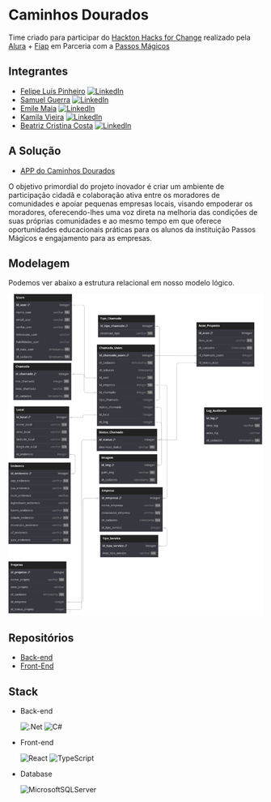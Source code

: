 # Caminhos Dourados

Time criado para participar do [Hackton Hacks for Change](https://www.hackforchange.com.br/?utm_source=akna&utm_medium=email&utm_campaign=INST-230920-Hack-for-change) realizado pela [Alura](https://www.alura.com.br/) + [Fiap](https://www.fiap.com.br/) em Parceria com a [Passos Mágicos](https://passosmagicos.org.br/)

## Integrantes

* [Felipe Luís Pinheiro](https://www.github.com/flpinheiro) [![LinkedIn](https://img.shields.io/badge/linkedin-%230077B5.svg?style=for-the-badge&logo=linkedin&logoColor=white)](https://www.linkedin.com/in/flpinheiro/)
* [Samuel Guerra](https://github.com/SamG1002) [![LinkedIn](https://img.shields.io/badge/linkedin-%230077B5.svg?style=for-the-badge&logo=linkedin&logoColor=white)](https://www.linkedin.com/in/samuel-guerra-aquino/)
* [Emile Maia](https://github.com/Emii2003) [![LinkedIn](https://img.shields.io/badge/linkedin-%230077B5.svg?style=for-the-badge&logo=linkedin&logoColor=white)](https://www.linkedin.com/in/emile-moura-maia-827a8624a/)
* [Kamila Vieira](https://github.com/Kamila-Vieira) [![LinkedIn](https://img.shields.io/badge/linkedin-%230077B5.svg?style=for-the-badge&logo=linkedin&logoColor=white)](https://www.linkedin.com/in/kamila-vieira/)
* [Beatriz Cristina Costa](https://github.com/BeaCristin) [![LinkedIn](https://img.shields.io/badge/linkedin-%230077B5.svg?style=for-the-badge&logo=linkedin&logoColor=white)](https://www.linkedin.com/in/beatriz-costa-b142b7137/)

## A Solução

* [APP do Caminhos Dourados](https://caminhos-dourados-frontend.vercel.app/)

O objetivo primordial do projeto inovador é criar um ambiente de participação cidadã e 
colaboração ativa entre os moradores de comunidades e apoiar pequenas empresas locais, 
visando  empoderar os moradores, oferecendo-lhes uma voz direta na melhoria das condições 
de suas próprias comunidades e ao mesmo tempo em que oferece oportunidades educacionais 
práticas para os alunos da instituição Passos Mágicos e engajamento para as empresas.

## Modelagem

Podemos ver abaixo a estrutura relacional em nosso modelo lógico.

![Diagrama](Diagram/ModelagemCaminhosDourados.svg)

## Repositórios

 * [Back-end](https://github.com/GoldenPaths/caminhos-dourados-backend)
 * [Front-End](https://github.com/GoldenPaths/caminhos-dourados-frontend)

## Stack

* Back-end

    ![.Net](https://img.shields.io/badge/.NET-5C2D91?style=for-the-badge&logo=.net&logoColor=white)
    ![C#](https://img.shields.io/badge/c%23-%23239120.svg?style=for-the-badge&logo=c-sharp&logoColor=white)

* Front-end

    ![React](https://img.shields.io/badge/react-%2320232a.svg?style=for-the-badge&logo=react&logoColor=%2361DAFB)
    ![TypeScript](https://img.shields.io/badge/typescript-%23007ACC.svg?style=for-the-badge&logo=typescript&logoColor=white)

* Database

    ![MicrosoftSQLServer](https://img.shields.io/badge/Microsoft%20SQL%20Server-CC2927?style=for-the-badge&logo=microsoft%20sql%20server&logoColor=white)
